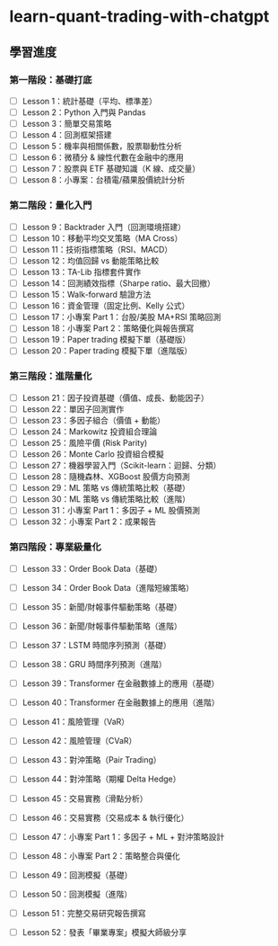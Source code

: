 # learn-quant-trading-with-chatgpt

## 學習進度

### 第一階段：基礎打底
- [ ] Lesson 1：統計基礎（平均、標準差）
- [ ] Lesson 2：Python 入門與 Pandas
- [ ] Lesson 3：簡單交易策略
- [ ] Lesson 4：回測框架搭建
- [ ] Lesson 5：機率與相關係數，股票聯動性分析
- [ ] Lesson 6：微積分 & 線性代數在金融中的應用
- [ ] Lesson 7：股票與 ETF 基礎知識（K 線、成交量）
- [ ] Lesson 8：小專案：台積電/蘋果股價統計分析

### 第二階段：量化入門
- [ ] Lesson 9：Backtrader 入門（回測環境搭建）
- [ ] Lesson 10：移動平均交叉策略（MA Cross）
- [ ] Lesson 11：技術指標策略（RSI、MACD）
- [ ] Lesson 12：均值回歸 vs 動能策略比較
- [ ] Lesson 13：TA-Lib 指標套件實作
- [ ] Lesson 14：回測績效指標（Sharpe ratio、最大回撤）
- [ ] Lesson 15：Walk-forward 驗證方法
- [ ] Lesson 16：資金管理（固定比例、Kelly 公式）
- [ ] Lesson 17：小專案 Part 1：台股/美股 MA+RSI 策略回測
- [ ] Lesson 18：小專案 Part 2：策略優化與報告撰寫
- [ ] Lesson 19：Paper trading 模擬下單（基礎版）
- [ ] Lesson 20：Paper trading 模擬下單（進階版）

### 第三階段：進階量化
- [ ] Lesson 21：因子投資基礎（價值、成長、動能因子）
- [ ] Lesson 22：單因子回測實作
- [ ] Lesson 23：多因子組合（價值 + 動能）
- [ ] Lesson 24：Markowitz 投資組合理論
- [ ] Lesson 25：風險平價 (Risk Parity)
- [ ] Lesson 26：Monte Carlo 投資組合模擬
- [ ] Lesson 27：機器學習入門（Scikit-learn：迴歸、分類）
- [ ] Lesson 28：隨機森林、XGBoost 股價方向預測
- [ ] Lesson 29：ML 策略 vs 傳統策略比較（基礎）
- [ ] Lesson 30：ML 策略 vs 傳統策略比較（進階）
- [ ] Lesson 31：小專案 Part 1：多因子 + ML 股價預測
- [ ] Lesson 32：小專案 Part 2：成果報告

### 第四階段：專業級量化
- [ ] Lesson 33：Order Book Data（基礎）
- [ ] Lesson 34：Order Book Data（進階短線策略）
- [ ] Lesson 35：新聞/財報事件驅動策略（基礎）
- [ ] Lesson 36：新聞/財報事件驅動策略（進階）
- [ ] Lesson 37：LSTM 時間序列預測（基礎）
- [ ] Lesson 38：GRU 時間序列預測（進階）
- [ ] Lesson 39：Transformer 在金融數據上的應用（基礎）
- [ ] Lesson 40：Transformer 在金融數據上的應用（進階）
- [ ] Lesson 41：風險管理（VaR）
- [ ] Lesson 42：風險管理（CVaR）
- [ ] Lesson 43：對沖策略（Pair Trading）
- [ ] Lesson 44：對沖策略（期權 Delta Hedge）
- [ ] Lesson 45：交易實務（滑點分析）
- [ ] Lesson 46：交易實務（交易成本 & 執行優化）
- [ ] Lesson 47：小專案 Part 1：多因子 + ML + 對沖策略設計
- [ ] Lesson 48：小專案 Part 2：策略整合與優化
- [ ] Lesson 49：回測模擬（基礎）
- [ ] Lesson 50：回測模擬（進階）
- [ ] Lesson 51：完整交易研究報告撰寫
- [ ] Lesson 52：發表「畢業專案」模擬大師級分享

